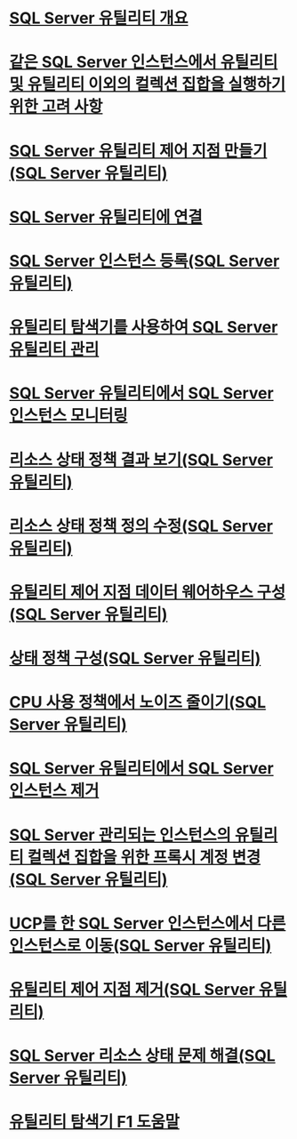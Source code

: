# [SQL Server 유틸리티 개요](sql-server-utility-features-and-tasks.md)  
# [같은 SQL Server 인스턴스에서 유틸리티 및 유틸리티 이외의 컬렉션 집합을 실행하기 위한 고려 사항](run-utility-and-non-utility-collection-sets-on-same-sql-instance.md)  
# [SQL Server 유틸리티 제어 지점 만들기(SQL Server 유틸리티)](create-a-sql-server-utility-control-point-sql-server-utility.md)  
# [SQL Server 유틸리티에 연결](connect-to-a-sql-server-utility.md)  
# [SQL Server 인스턴스 등록(SQL Server 유틸리티)](enroll-an-instance-of-sql-server-sql-server-utility.md)  
# [유틸리티 탐색기를 사용하여 SQL Server 유틸리티 관리](use-utility-explorer-to-manage-the-sql-server-utility.md)  
# [SQL Server 유틸리티에서 SQL Server 인스턴스 모니터링](monitor-instances-of-sql-server-in-the-sql-server-utility.md)  
# [리소스 상태 정책 결과 보기(SQL Server 유틸리티)](view-resource-health-policy-results-sql-server-utility.md)  
# [리소스 상태 정책 정의 수정(SQL Server 유틸리티)](modify-a-resource-health-policy-definition-sql-server-utility.md)  
# [유틸리티 제어 지점 데이터 웨어하우스 구성(SQL Server 유틸리티)](configure-your-utility-control-point-data-warehouse-sql-server-utility.md)  
# [상태 정책 구성(SQL Server 유틸리티)](configure-health-policies-sql-server-utility.md)  
# [CPU 사용 정책에서 노이즈 줄이기(SQL Server 유틸리티)](reduce-noise-in-cpu-utilization-policies-sql-server-utility.md)  
# [SQL Server 유틸리티에서 SQL Server 인스턴스 제거](remove-an-instance-of-sql-server-from-the-sql-server-utility.md)  
# [SQL Server 관리되는 인스턴스의 유틸리티 컬렉션 집합을 위한 프록시 계정 변경(SQL Server 유틸리티)](change-proxy-account-for-utility-collection-on-managed-sql-server.md)  
# [UCP를 한 SQL Server 인스턴스에서 다른 인스턴스로 이동(SQL Server 유틸리티)](move-a-ucp-from-one-instance-of-sql-server-to-another-sql-server-utility.md)  
# [유틸리티 제어 지점 제거(SQL Server 유틸리티)](remove-a-utility-control-point-sql-server-utility.md)  
# [SQL Server 리소스 상태 문제 해결(SQL Server 유틸리티)](troubleshoot-sql-server-resource-health-sql-server-utility.md)  
# [유틸리티 탐색기 F1 도움말](utility-explorer-f1-help.md)  

